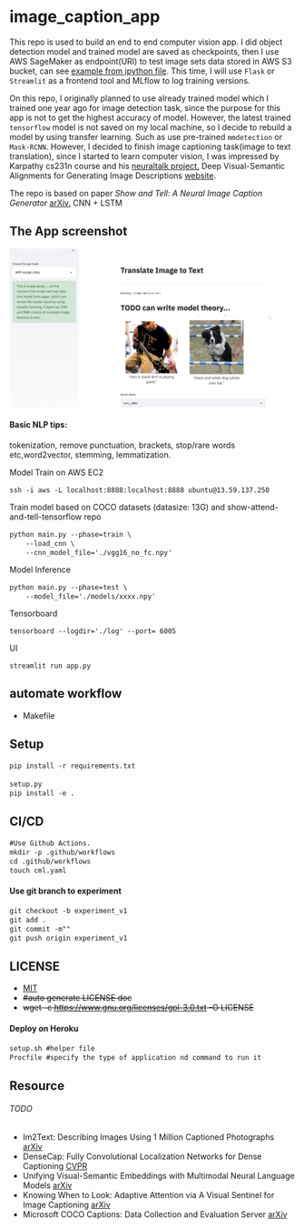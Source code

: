 # image_caption_app

This repo is used to build an end to end computer vision app. I did object detection model and trained model are saved as checkpoints, then I use AWS SageMaker as endpoint(URI) to test image sets data stored in AWS S3 bucket, can see <a href="https://github.com/Chloejay/image_caption_app/blob/master/model_api_demo.ipynb">example from ipython file</a>. This time, I will use `Flask` or `Streamlit` as a frontend tool and MLflow to log training versions.

On this repo, I originally planned to use already trained model which I trained one year ago for image detection task, since the purpose for this app is not to get the highest accuracy of model. However, the latest trained `tensorflow` model is not saved on my local machine, so I decide to rebuild a model by using transfer learning. Such as use pre-trained `mmdetection` or `Mask-RCNN`. However, I decided to finish image captioning task(image to text translation), since I started to learn computer vision, I was impressed by Karpathy cs231n course and his <a href="https://github.com/karpathy/neuraltalk">neuraltalk project.</a> Deep Visual-Semantic Alignments for Generating Image Descriptions <a href="https://cs.stanford.edu/people/karpathy/deepimagesent/">website</a>.

The repo is based on paper <i>Show and Tell: A Neural Image Caption Generator</i> <a href="https://arxiv.org/abs/1411.4555">arXiv.</a>
CNN + LSTM 

## The App screenshot 
<img src="imgs/app.png">

#### Basic NLP tips:
tokenization, remove punctuation, brackets, stop/rare words etc,word2vector, stemming, lemmatization.

Model Train on AWS EC2
```
ssh -i aws -L localhost:8888:localhost:8888 ubuntu@13.59.137.250
```
Train model based on COCO datasets (datasize: 13G) and show-attend-and-tell-tensorflow repo
```
python main.py --phase=train \
    --load_cnn \
    --cnn_model_file='./vgg16_no_fc.npy'
```
Model Inference 
```
python main.py --phase=test \
    --model_file='./models/xxxx.npy'
```
Tensorboard
```
tensorboard --logdir='./log' --port= 6005
```
UI 
```
streamlit run app.py
```

## automate workflow
- Makefile 

## Setup 
```
pip install -r requirements.txt

setup.py 
pip install -e . 
```

## CI/CD
```
#Use Github Actions.
mkdir -p .github/workflows
cd .github/workflows
touch cml.yaml
```
#### Use git branch to experiment 
```
git checkout -b experiment_v1
git add .
git commit -m""
git push origin experiment_v1
```
## LICENSE 
- [MIT](https://opensource.org/licenses/MIT)
- <s>#auto generate LICENSE doc</s>
- <s>wget -c https://www.gnu.org/licenses/gpl-3.0.txt -O LICENSE</s>

#### Deploy on Heroku 
```
setup.sh #helper file
Procfile #specify the type of application nd command to run it 
```
## Resource
###### TODO
- Im2Text: Describing Images Using 1 Million Captioned Photographs <a href="http://papers.nips.cc/paper/4470-im2text-describing-images-using-1-million-captioned-photographs.pdf">arXiv</a>
- DenseCap: Fully Convolutional Localization Networks for Dense Captioning <a href="https://www.cv-foundation.org/openaccess/content_cvpr_2016/papers/Johnson_DenseCap_Fully_Convolutional_CVPR_2016_paper.pdf">CVPR</a>
- Unifying Visual-Semantic Embeddings with Multimodal Neural Language Models <a href="https://arxiv.org/pdf/1411.2539.pdf">arXiv</a>
- Knowing When to Look: Adaptive Attention via A Visual Sentinel for Image Captioning <a href="https://arxiv.org/pdf/1612.01887.pdf">arXiv</a>
- Microsoft COCO Captions: Data Collection and Evaluation Server <a href="https://arxiv.org/pdf/1504.00325.pdf">arXiv</a>